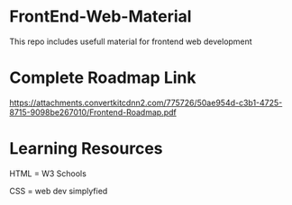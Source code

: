 # FrontEnd-Web-Material
This repo includes usefull material for frontend web development
# Complete Roadmap Link
https://attachments.convertkitcdnn2.com/775726/50ae954d-c3b1-4725-8715-9098be267010/Frontend-Roadmap.pdf
# Learning Resources
HTML = W3 Schools

CSS = web dev simplyfied

